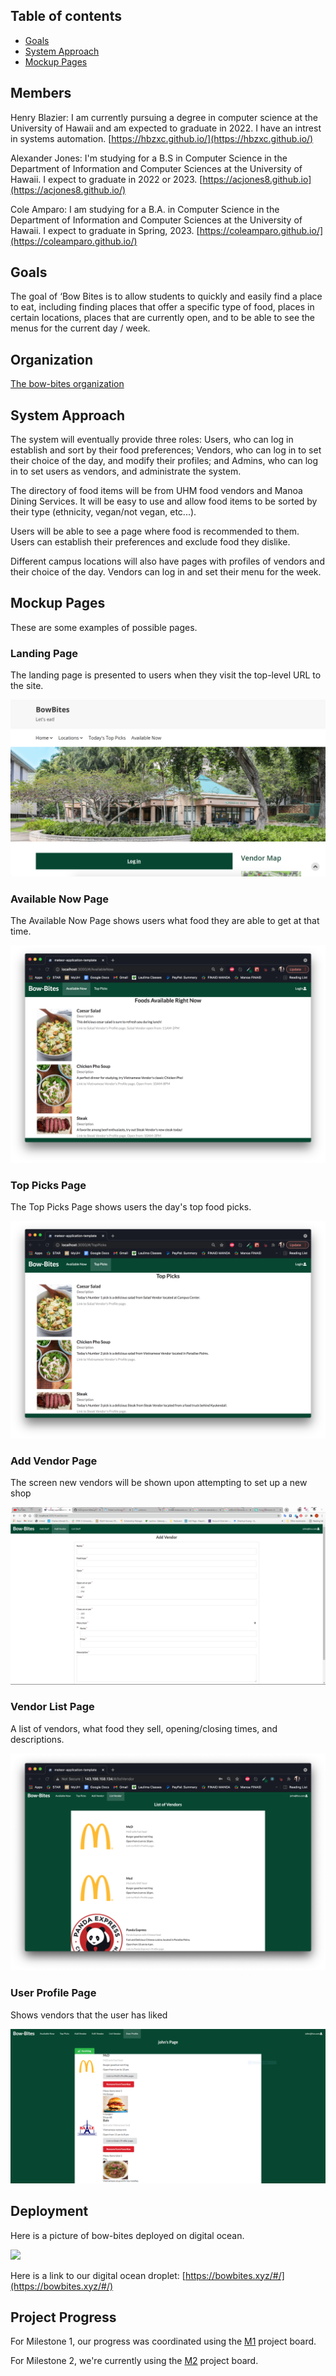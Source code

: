 ## Table of contents

* [Goals](#goals)
* [System Approach](#system-approach)
* [Mockup Pages](#mockup-pages)

## Members

Henry Blazier: I am currently pursuing a degree in computer science at the University of Hawaii and am expected to graduate in 2022. I have an intrest in systems automation.
[https://hbzxc.github.io/](https://hbzxc.github.io/)

Alexander Jones: I'm studying for a B.S in Computer Science in the Department of Information and Computer Sciences at the University of Hawaii. I expect to graduate in 2022 or 2023. [https://acjones8.github.io](https://acjones8.github.io/)

Cole Amparo: I am studying for a B.A. in Computer Science in the Department of Information and Computer Sciences at the University of Hawaii. I expect to graduate in Spring, 2023. 
[https://coleamparo.github.io/](https://coleamparo.github.io/)


## Goals

The goal of ‘Bow Bites is to allow students to quickly and easily find a place to eat, including finding places that offer a specific type of food, places in certain locations, places that are currently open, and to be able to see the menus for the current day / week.

## Organization

[The bow-bites organization](https://github.com/bow-bites)

## System Approach

The system will eventually provide three roles: Users, who can log in establish and sort by their food preferences; Vendors, who can log in to set their choice of the day, and modify their profiles; and Admins, who can log in to set users as vendors, and administrate the system. 

The directory of food items will be from UHM food vendors and Manoa Dining Services. It will be easy to use and allow food items to be sorted by their type (ethnicity, vegan/not vegan, etc...).

Users will be able to see a page where food is recommended to them. Users can establish their preferences and exclude food they dislike. 

Different campus locations will also have pages with profiles of vendors and their choice of the day. Vendors can log in and set their menu for the week.

## Mockup Pages

These are some examples of possible pages.

### Landing Page

The landing page is presented to users when they visit the top-level URL to the site.

![](images/mockup-landing.png)

### Available Now Page

The Available Now Page shows users what food they are able to get at that time.

![](images/AvailableNow-mockup.png)

### Top Picks Page

The Top Picks Page shows users the day's top food picks. 

![](images/TopPicks-mockup.png)

### Add Vendor Page 

The screen new vendors will be shown upon attempting to set up a new shop

![](images/AddVendorMock.PNG)

### Vendor List Page

A list of vendors, what food they sell, opening/closing times, and descriptions.

![](images/M1-listVendor.png)

### User Profile Page

Shows vendors that the user has liked

![](images/UserPage.PNG)

## Deployment 

Here is a picture of bow-bites deployed on digital ocean.

![](images/bow-bites-deployed.png)

Here is a link to our digital ocean droplet: 
[https://bowbites.xyz/#/](https://bowbites.xyz/#/)

## Project Progress
For Milestone 1, our progress was coordinated using the [M1](https://github.com/bow-bites/bow-bites/projects/1) project board.

For Milestone 2, we're currently using the [M2](https://github.com/bow-bites/bow-bites/projects/2) project board.
